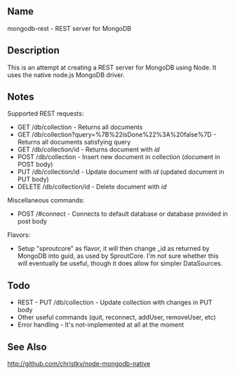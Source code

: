 Name
----

mongodb-rest - REST server for MongoDB

Description
-----------

This is an attempt at creating a REST server for MongoDB using Node.
It uses the native node.js MongoDB driver.

Notes
-----

Supported REST requests:

* GET /db/collection - Returns all documents
* GET /db/collection?query=%7B%22isDone%22%3A%20false%7D - Returns all documents satisfying query
* GET /db/collection/id - Returns document with _id_
* POST /db/collection - Insert new document in collection (document in POST body)
* PUT /db/collection/id - Update document with _id_ (updated document in PUT body)
* DELETE /db/collection/id - Delete document with _id_

Miscellaneous commands:

* POST /#connect - Connects to default database or database provided in post body

Flavors:

* Setup "sproutcore" as flavor, it will then change _id as returned by MongoDB into guid, as used by SproutCore. I'm not sure whether this will eventually be useful, though it does allow for simpler DataSources.

Todo
----

* REST - PUT /db/collection - Update collection with changes in PUT body
* Other useful commands (quit, reconnect, addUser, removeUser, etc)
* Error handling - It's not-implemented at all at the moment

See Also
--------

http://github.com/christkv/node-mongodb-native
